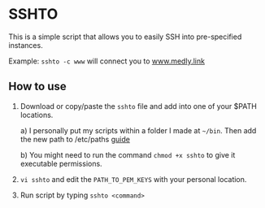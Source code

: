 
# SSHTO

This is a simple script that allows you to easily SSH into pre-specified instances.

Example: `sshto -c www` will connect you to www.medly.link

## How to use
1. Download or copy/paste the `sshto` file and add into one of your $PATH locations.
	
    a) I personally put my scripts within a folder I made at `~/bin`. Then add the new path to /etc/paths [guide](https://stackoverflow.com/questions/7703041/editing-path-variable-on-mac)
    
    b) You might need to run the command `chmod +x sshto` to give it executable permissions.

2. `vi sshto` and edit the `PATH_TO_PEM_KEYS` with your personal location.

3. Run script by typing `sshto <command>`

